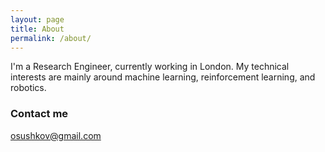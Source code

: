 ```yaml
---
layout: page
title: About
permalink: /about/
---
```


I'm a Research Engineer, currently working in London. My technical interests are mainly around machine learning, reinforcement learning, and robotics.


### Contact me

[osushkov@gmail.com](mailto:osushkov@gmail.com)
